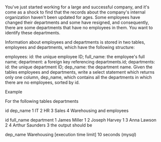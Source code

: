 You've just started working for a large and successful company, and it's come as a shock to find that the records about the company's internal organization haven't been updated for ages. Some employees have changed their departments and some have resigned, and consequently, there are some departments that have no employees in them. You want to identify these departments.

Information about employees and departments is stored in two tables, employees and departments, which have the following structure:

employees:
id: the unique employee ID;
full_name: the employee's full name;
department: a foreign key referencing departments.id;
departments:
id: the unique department ID;
dep_name: the department name.
Given the tables employees and departments, write a select statement which returns only one column, dep_name, which contains all the departments in which there are no employees, sorted by id.

Example

For the following tables departments

id	dep_name
1	IT
2	HR
3	Sales
4	Warehousing
and employees

id	full_name	department
1	James Miller	1
2	Joseph Harvey	1
3	Anna Lawson	2
4	Arthur Saunders	3
the output should be

dep_name
Warehousing
[execution time limit] 10 seconds (mysql)
